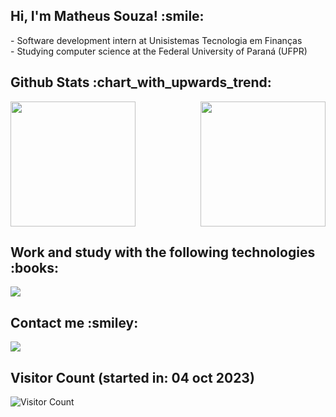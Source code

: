 <h2>Hi, I'm Matheus Souza! :smile:</h2>
<div>
  - Software development intern at Unisistemas Tecnologia em Finanças<br>
  - Studying computer science at the Federal University of Paraná (UFPR)
</div>

<h2>Github Stats :chart_with_upwards_trend:</h2>
<div style="display: flex; justify-content: space-between;">
    <a href="https://github.com/anuraghazra/github-readme-stats">
      <img height=200 align="center" src="https://github-readme-stats.vercel.app/api?username=devmatheussouza&show_icons=true&theme=transparent&hide_rank=true&exclude_repo=true" />
    </a>
    <a href="https://github.com/anuraghazra/convoychat">
      <img height=200 align="center" src="https://github-readme-stats.vercel.app/api/top-langs?username=devmatheussouza&layout=compact&theme=transparent&langs_count=8&card_width=330" />
    </a>
</div>

<h2>Work and study with the following technologies :books:</h2>
<div>
  <p>
    <a>
      <img src="https://skillicons.dev/icons?i=java,spring,angular,typescript,javascript,html,css,c" />
    </a>
  </p>
</div>

<h2>Contact me :smiley:</h2>
<div>
  <p>
    <a href="https://www.linkedin.com/in/matheus-luiz/">
      <img src="https://skillicons.dev/icons?i=linkedin&theme=light" />
    </a>
  </p>
</div>

<h2>Visitor Count (started in: 04 oct 2023)</h2>

![Visitor Count](https://profile-counter.glitch.me/devmatheussouza/count.svg)
